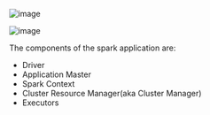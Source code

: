 
![image](https://user-images.githubusercontent.com/32897934/119875713-b200a480-bf44-11eb-95ef-94da6fe029f9.png)

![image](https://user-images.githubusercontent.com/32897934/119875745-bcbb3980-bf44-11eb-91fb-bfd457892dbc.png)


The components of the spark application are:

- Driver
- Application Master
- Spark Context
- Cluster Resource Manager(aka Cluster Manager)
- Executors
